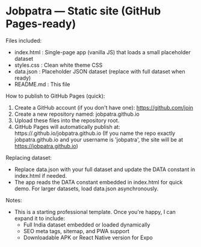 
Jobpatra — Static site (GitHub Pages-ready)
===========================================

Files included:
- index.html  : Single-page app (vanilla JS) that loads a small placeholder dataset
- styles.css  : Clean white theme CSS
- data.json   : Placeholder JSON dataset (replace with full dataset when ready)
- README.md   : This file

How to publish to GitHub Pages (quick):
1. Create a GitHub account (if you don't have one): https://github.com/join
2. Create a new repository named: jobpatra.github.io
3. Upload these files into the repository root.
4. GitHub Pages will automatically publish at: https://<your-github-username>.github.io/jobpatra.github.io
   (If you name the repo exactly jobpatra.github.io and your username is 'jobpatra', the site will be at https://jobpatra.github.io)

Replacing dataset:
- Replace data.json with your full dataset and update the DATA constant in index.html if needed.
- The app reads the DATA constant embedded in index.html for quick demo. For larger datasets, load data.json asynchronously.

Notes:
- This is a starting professional template. Once you're happy, I can expand it to include:
  - Full India dataset embedded or loaded dynamically
  - SEO meta tags, sitemap, and PWA support
  - Downloadable APK or React Native version for Expo
